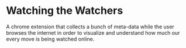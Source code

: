 # Watching the Watchers

A chrome extension that collects a bunch of meta-data while the user browses the internet in order to visualize and understand how much our every move is being watched online.
